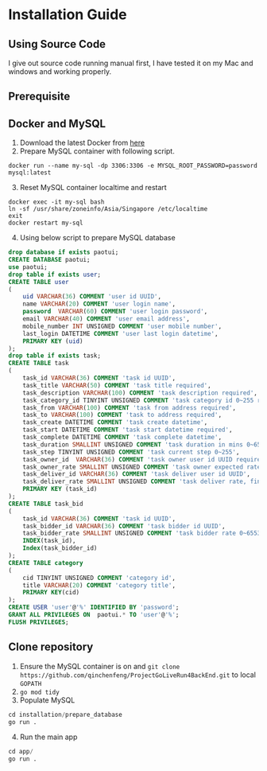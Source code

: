 # Installation Guide
## Using Source Code
I give out source code running manual first, I have tested it on my Mac and windows and working properly.
## Prerequisite
## Docker and MySQL
1. Download the latest Docker from [here](https://www.docker.com/)
2. Prepare MySQL container with following script.
```shell
docker run --name my-sql -dp 3306:3306 -e MYSQL_ROOT_PASSWORD=password  mysql:latest
```
3. Reset MySQL container localtime and restart
```shell
docker exec -it my-sql bash
ln -sf /usr/share/zoneinfo/Asia/Singapore /etc/localtime
exit
docker restart my-sql
```
4. Using below script to prepare MySQL database
```sql
drop database if exists paotui;
CREATE DATABASE paotui;
use paotui;
drop table if exists user;
CREATE TABLE user
(
    uid VARCHAR(36) COMMENT 'user id UUID',
    name VARCHAR(20) COMMENT 'user login name',
    password  VARCHAR(60) COMMENT 'user login password',
    email VARCHAR(40) COMMENT 'user email address',
    mobile_number INT UNSIGNED COMMENT 'user mobile number',
    last_login DATETIME COMMENT 'user last login datetime',
    PRIMARY KEY (uid)
);
drop table if exists task;
CREATE TABLE task
(
    task_id VARCHAR(36) COMMENT 'task id UUID',
    task_title VARCHAR(50) COMMENT 'task title required',
    task_description VARCHAR(100) COMMENT 'task description required',
    task_category_id TINYINT UNSIGNED COMMENT 'task category id 0~255 required',
    task_from VARCHAR(100) COMMENT 'task from address required',
    task_to VARCHAR(100) COMMENT 'task to address required',
    task_create DATETIME COMMENT 'task create datetime',
    task_start DATETIME COMMENT 'task start datetime required',
    task_complete DATETIME COMMENT 'task complete datetime',
    task_duration SMALLINT UNSIGNED COMMENT 'task duration in mins 0~65535 required',
    task_step TINYINT UNSIGNED COMMENT 'task current step 0~255',
    task_owner_id  VARCHAR(36) COMMENT 'task owner user id UUID required',
    task_owner_rate SMALLINT UNSIGNED COMMENT 'task owner expected rate 0~65535 required',
    task_deliver_id VARCHAR(36) COMMENT 'task deliver user id UUID',
    task_deliver_rate SMALLINT UNSIGNED COMMENT 'task deliver rate, final rate 0~65535',
    PRIMARY KEY (task_id)
);
CREATE TABLE task_bid
(
    task_id VARCHAR(36) COMMENT 'task id UUID',
    task_bidder_id VARCHAR(36) COMMENT 'task bidder id UUID',
    task_bidder_rate SMALLINT UNSIGNED COMMENT 'task bidder rate 0~65535',
    INDEX(task_id),
    Index(task_bidder_id)
);
CREATE TABLE category
(
    cid TINYINT UNSIGNED COMMENT 'category id',
    title VARCHAR(20) COMMENT 'category title',
    PRIMARY KEY(cid)
);
CREATE USER 'user'@'%' IDENTIFIED BY 'password';
GRANT ALL PRIVILEGES ON  paotui.* TO 'user'@'%';
FLUSH PRIVILEGES;


```
## Clone repository
1. Ensure the MySQL container is on and `git clone https://github.com/qinchenfeng/ProjectGoLiveRun4BackEnd.git` to local `GOPATH`
2. `go mod tidy`
3. Populate MySQL
```sql
cd installation/prepare_database
go run .
```
4. Run the main app
```sql
cd app/
go run .
```